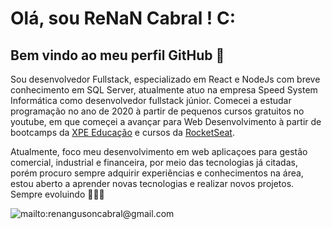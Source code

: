 # Olá, sou ReNaN Cabral !  C:
## Bem vindo ao meu perfil GitHub 👋

Sou desenvolvedor Fullstack, especializado em React e NodeJs com breve conhecimento em SQL Server, atualmente atuo na empresa Speed System Informática como desenvolvedor fullstack júnior. Comecei a estudar programação 
no ano de 2020 à partir de pequenos cursos gratuitos no youtube, em que começei a avançar para Web Desenvolvimento à partir de bootcamps da [XPE Educação](https://www.xpeducacao.com.br)  e cursos da [RocketSeat](https://app.rocketseat.com.br).

Atualmente, foco meu desenvolvimento em web aplicaçoes para gestão comercial, industrial e financeira, por meio das tecnologias já citadas, porém procuro sempre adquirir experiências e conhecimentos na área, estou
aberto a aprender novas tecnologias e realizar novos projetos. Sempre evoluindo 🚀🚀🚀   

![mailto:renangusoncabral@gmail.com](https://img.shields.io/badge/Gmail-D14836?style=for-the-badge&logo=gmail&logoColor=white)